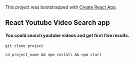 This project was bootstrapped with [Create React App](https://github.com/facebook/create-react-app).

## React Youtube Video Search app

#### You could search youtube videos and get first five results.

`git clone project`

`cd project_name && npm install && npm start`
